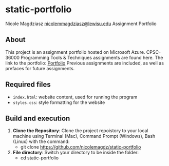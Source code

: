 # static-portfolio
Nicole Magdziasz
nicolemmagdziasz@lewisu.edu
Assignment Portfolio

## About
This project is an assignment portfolio hosted on Microsoft Azure.
CPSC-36000 Programming Tools & Techniques assignments are found here.
The link to the portfolio: [Portfolio](https://gray-desert-043f8f810.5.azurestaticapps.net/)
Previous assignments are included, as well as prefaces for future assignments.

## Required files
- `index.html`: website content, used for running the program
- `styles.css`: style formatting for the website

## Build and execution
1. **Clone the Repository**: Clone the project repoistory to your local machine using
 Terminal (Mac), Command Prompt (Windows), Bash (Linux) with the command:
     - git clone https://github.com/nicolemagdz/static-portfolio
2. **File directory**: Switch your directory to be inside the folder:
     - cd static-portfolio

